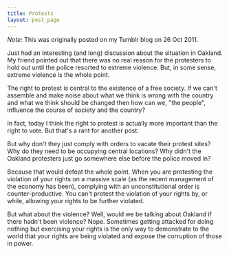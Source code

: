 ```yaml
---
title: Protests
layout: post_page
---
```

*Note:* This was originally posted on my Tumblr blog on 26 Oct 2011.

Just had an interesting (and long) discussion about the situation in Oakland. My friend pointed out that there was no real reason for the protesters to hold out until the police resorted to extreme violence. But, in some sense, extreme violence is the whole point.

The right to protest is central to the existence of a free society. If we can't assemble and make noise about what we think is wrong with the country and what we think should be changed then how can we, "the people", influence the course of society and the country?

In fact, today I think the right to protest is actually more important than the right to vote. But that's a rant for another post.

But why don't they just comply with orders to vacate their protest sites? Why do they need to be occupying central locations? Why didn't the Oakland protesters just go somewhere else before the police moved in?

Because that would defeat the whole point. When you are protesting the violation of your rights on a massive scale (as the recent management of the economy has been), complying with an unconstitutional order is counter-productive. You can't protest the violation of your rights by, or while, allowing your rights to be further violated.

But what about the violence? Well, would we be talking about Oakland if there hadn't been violence? Nope. Sometimes getting attacked for doing nothing but exercising your rights is the only way to demonstrate to the world that your rights are being violated and expose the corruption of those in power.
